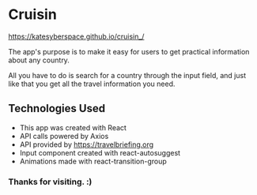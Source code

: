 # Cruisin

https://katesyberspace.github.io/cruisin_/


The app's purpose is to make it easy for users to get practical information about any country.

All you have to do is search for a country through the input field, and just like that you get all the travel information you need.


## Technologies Used
- This app was created with React
- API calls powered by Axios
- API provided by https://travelbriefing.org
- Input component created with react-autosuggest
- Animations made with react-transition-group



### Thanks for visiting. :)


